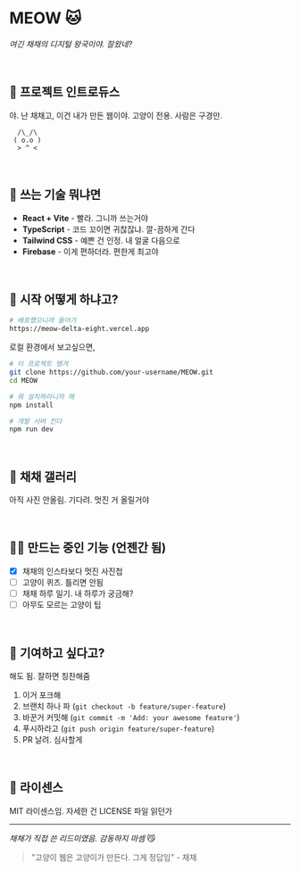 # MEOW 🐱

*여긴 채채의 디지털 왕국이야. 잘왔네?*

<br>

## 🐾 프로젝트 인트로듀스

야. 난 채채고, 이건 내가 만든 웹이야. 고양이 전용. 사람은 구경만.

```
  /\_/\  
 ( o.o ) 
  > ^ <
```

<br>

## 🎯 쓰는 기술 뭐냐면

- **React + Vite** - 빨라. 그니까 쓰는거야
- **TypeScript** - 코드 꼬이면 귀찮잖냐. 깔-끔하게 간다
- **Tailwind CSS** - 예쁜 건 인정. 내 얼굴 다음으로
- **Firebase** - 이게 편하더라. 편한게 최고야

<br>

## 🚀 시작 어떻게 하냐고?

```bash
# 배포했으니까 들어가
https://meow-delta-eight.vercel.app
```

로컬 환경에서 보고싶으면,

```bash
# 이 프로젝트 땡겨
git clone https://github.com/your-username/MEOW.git
cd MEOW

# 뭐 설치하라니까 해
npm install

# 개발 서버 킨다
npm run dev
```

<br>

## 📸 채채 갤러리

아직 사진 안올림. 기다려. 멋진 거 올릴거야

<br>

## 🐱‍💻 만드는 중인 기능 (언젠간 됨)

- [X] 채채의 인스타보다 멋진 사진첩
- [ ] 고양이 퀴즈. 틀리면 안됨
- [ ] 채채 하루 일기. 내 하루가 궁금해?
- [ ] 아무도 모르는 고양이 팁

<br>

## 🐾 기여하고 싶다고?

해도 됨. 잘하면 칭찬해줌

1. 이거 포크해
2. 브랜치 하나 파 (`git checkout -b feature/super-feature`)
3. 바꾼거 커밋해 (`git commit -m 'Add: your awesome feature'`)
4. 푸시하라고 (`git push origin feature/super-feature`)
5. PR 날려. 심사할게

<br>

## 📝 라이센스

MIT 라이센스임. 자세한 건 LICENSE 파일 읽던가

---

*채채가 직접 쓴 리드미였음. 감동하지 마셈* 😼

> "고양이 웹은 고양이가 만든다. 그게 정답임" - 채채
